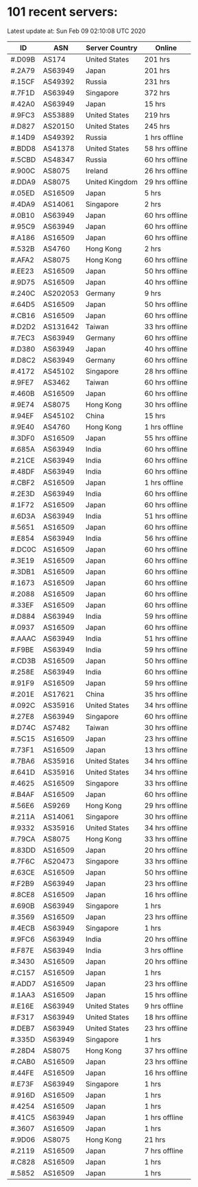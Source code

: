 # 101 recent servers:

Latest update at: Sun Feb 09 02:10:08 UTC 2020

| ID | ASN | Server Country | Online |
| -- | --- | -------------- | ------ |
| #.D09B | AS174 | United States | 201 hrs |
| #.2A79 | AS63949 | Japan | 201 hrs |
| #.15CF | AS49392 | Russia | 231 hrs |
| #.7F1D | AS63949 | Singapore | 372 hrs |
| #.42A0 | AS63949 | Japan | 15 hrs |
| #.9FC3 | AS53889 | United States | 219 hrs |
| #.D827 | AS20150 | United States | 245 hrs |
| #.14D9 | AS49392 | Russia | 1 hrs offline |
| #.BDD8 | AS41378 | United States | 58 hrs offline |
| #.5CBD | AS48347 | Russia | 60 hrs offline |
| #.900C | AS8075 | Ireland | 26 hrs offline |
| #.DDA9 | AS8075 | United Kingdom | 29 hrs offline |
| #.05ED | AS16509 | Japan | 5 hrs |
| #.4DA9 | AS14061 | Singapore | 2 hrs |
| #.0B10 | AS63949 | Japan | 60 hrs offline |
| #.95C9 | AS63949 | Japan | 60 hrs offline |
| #.A186 | AS16509 | Japan | 60 hrs offline |
| #.532B | AS4760 | Hong Kong | 2 hrs |
| #.AFA2 | AS8075 | Hong Kong | 60 hrs offline |
| #.EE23 | AS16509 | Japan | 50 hrs offline |
| #.9D75 | AS16509 | Japan | 40 hrs offline |
| #.240C | AS202053 | Germany | 9 hrs |
| #.64D5 | AS16509 | Japan | 50 hrs offline |
| #.CB16 | AS16509 | Japan | 60 hrs offline |
| #.D2D2 | AS131642 | Taiwan | 33 hrs offline |
| #.7EC3 | AS63949 | Germany | 60 hrs offline |
| #.D380 | AS63949 | Japan | 40 hrs offline |
| #.D8C2 | AS63949 | Germany | 60 hrs offline |
| #.4172 | AS45102 | Singapore | 28 hrs offline |
| #.9FE7 | AS3462 | Taiwan | 60 hrs offline |
| #.460B | AS16509 | Japan | 60 hrs offline |
| #.9E74 | AS8075 | Hong Kong | 30 hrs offline |
| #.94EF | AS45102 | China | 15 hrs |
| #.9E40 | AS4760 | Hong Kong | 1 hrs offline |
| #.3DF0 | AS16509 | Japan | 55 hrs offline |
| #.685A | AS63949 | India | 60 hrs offline |
| #.21CE | AS63949 | India | 60 hrs offline |
| #.48DF | AS63949 | India | 60 hrs offline |
| #.CBF2 | AS16509 | Japan | 1 hrs offline |
| #.2E3D | AS63949 | India | 60 hrs offline |
| #.1F72 | AS16509 | Japan | 60 hrs offline |
| #.6D3A | AS63949 | India | 51 hrs offline |
| #.5651 | AS16509 | Japan | 60 hrs offline |
| #.E854 | AS63949 | India | 56 hrs offline |
| #.DC0C | AS16509 | Japan | 60 hrs offline |
| #.3E19 | AS16509 | Japan | 60 hrs offline |
| #.3DB1 | AS16509 | Japan | 60 hrs offline |
| #.1673 | AS16509 | Japan | 60 hrs offline |
| #.2088 | AS16509 | Japan | 60 hrs offline |
| #.33EF | AS16509 | Japan | 60 hrs offline |
| #.D884 | AS63949 | India | 59 hrs offline |
| #.0937 | AS16509 | Japan | 60 hrs offline |
| #.AAAC | AS63949 | India | 51 hrs offline |
| #.F9BE | AS63949 | India | 59 hrs offline |
| #.CD3B | AS16509 | Japan | 50 hrs offline |
| #.258E | AS63949 | India | 60 hrs offline |
| #.91F9 | AS16509 | Japan | 59 hrs offline |
| #.201E | AS17621 | China | 35 hrs offline |
| #.092C | AS35916 | United States | 34 hrs offline |
| #.27E8 | AS63949 | Singapore | 60 hrs offline |
| #.D74C | AS7482 | Taiwan | 30 hrs offline |
| #.5C15 | AS16509 | Japan | 23 hrs offline |
| #.73F1 | AS16509 | Japan | 13 hrs offline |
| #.7BA6 | AS35916 | United States | 34 hrs offline |
| #.641D | AS35916 | United States | 34 hrs offline |
| #.4625 | AS16509 | Singapore | 33 hrs offline |
| #.B4AF | AS16509 | Japan | 60 hrs offline |
| #.56E6 | AS9269 | Hong Kong | 29 hrs offline |
| #.211A | AS14061 | Singapore | 30 hrs offline |
| #.9332 | AS35916 | United States | 34 hrs offline |
| #.79CA | AS8075 | Hong Kong | 33 hrs offline |
| #.83DD | AS16509 | Japan | 20 hrs offline |
| #.7F6C | AS20473 | Singapore | 33 hrs offline |
| #.63CE | AS16509 | Japan | 50 hrs offline |
| #.F2B9 | AS63949 | Japan | 23 hrs offline |
| #.8CE8 | AS16509 | Japan | 16 hrs offline |
| #.690B | AS63949 | Singapore | 1 hrs |
| #.3569 | AS16509 | Japan | 23 hrs offline |
| #.4ECB | AS63949 | Singapore | 1 hrs |
| #.9FC6 | AS63949 | India | 20 hrs offline |
| #.F87E | AS63949 | India | 3 hrs offline |
| #.3430 | AS16509 | Japan | 20 hrs offline |
| #.C157 | AS16509 | Japan | 1 hrs |
| #.ADD7 | AS16509 | Japan | 23 hrs offline |
| #.1AA3 | AS16509 | Japan | 15 hrs offline |
| #.E16E | AS63949 | United States | 9 hrs offline |
| #.F317 | AS63949 | United States | 18 hrs offline |
| #.DEB7 | AS63949 | United States | 23 hrs offline |
| #.335D | AS63949 | Singapore | 1 hrs |
| #.28D4 | AS8075 | Hong Kong | 37 hrs offline |
| #.CAB0 | AS16509 | Japan | 23 hrs offline |
| #.44FE | AS16509 | Japan | 16 hrs offline |
| #.E73F | AS63949 | Singapore | 1 hrs |
| #.916D | AS16509 | Japan | 1 hrs |
| #.4254 | AS16509 | Japan | 1 hrs |
| #.41C5 | AS63949 | Japan | 1 hrs offline |
| #.3607 | AS16509 | Japan | 1 hrs |
| #.9D06 | AS8075 | Hong Kong | 21 hrs |
| #.2119 | AS16509 | Japan | 7 hrs offline |
| #.C828 | AS16509 | Japan | 1 hrs |
| #.5852 | AS16509 | Japan | 1 hrs |

